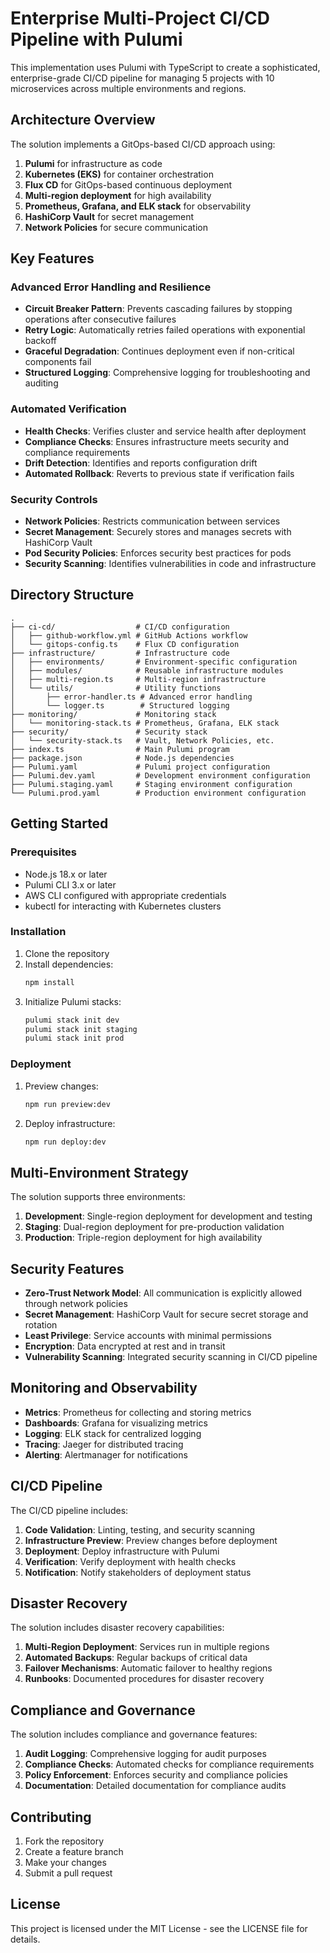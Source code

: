 # Enterprise Multi-Project CI/CD Pipeline with Pulumi

This implementation uses Pulumi with TypeScript to create a sophisticated, enterprise-grade CI/CD pipeline for managing 5 projects with 10 microservices across multiple environments and regions.

## Architecture Overview

The solution implements a GitOps-based CI/CD approach using:

1. **Pulumi** for infrastructure as code
2. **Kubernetes (EKS)** for container orchestration
3. **Flux CD** for GitOps-based continuous deployment
4. **Multi-region deployment** for high availability
5. **Prometheus, Grafana, and ELK stack** for observability
6. **HashiCorp Vault** for secret management
7. **Network Policies** for secure communication

## Key Features

### Advanced Error Handling and Resilience

- **Circuit Breaker Pattern**: Prevents cascading failures by stopping operations after consecutive failures
- **Retry Logic**: Automatically retries failed operations with exponential backoff
- **Graceful Degradation**: Continues deployment even if non-critical components fail
- **Structured Logging**: Comprehensive logging for troubleshooting and auditing

### Automated Verification

- **Health Checks**: Verifies cluster and service health after deployment
- **Compliance Checks**: Ensures infrastructure meets security and compliance requirements
- **Drift Detection**: Identifies and reports configuration drift
- **Automated Rollback**: Reverts to previous state if verification fails

### Security Controls

- **Network Policies**: Restricts communication between services
- **Secret Management**: Securely stores and manages secrets with HashiCorp Vault
- **Pod Security Policies**: Enforces security best practices for pods
- **Security Scanning**: Identifies vulnerabilities in code and infrastructure

## Directory Structure

```
.
├── ci-cd/                  # CI/CD configuration
│   ├── github-workflow.yml # GitHub Actions workflow
│   └── gitops-config.ts    # Flux CD configuration
├── infrastructure/         # Infrastructure code
│   ├── environments/       # Environment-specific configuration
│   ├── modules/            # Reusable infrastructure modules
│   ├── multi-region.ts     # Multi-region infrastructure
│   └── utils/              # Utility functions
│       ├── error-handler.ts # Advanced error handling
│       └── logger.ts        # Structured logging
├── monitoring/             # Monitoring stack
│   └── monitoring-stack.ts # Prometheus, Grafana, ELK stack
├── security/               # Security stack
│   └── security-stack.ts   # Vault, Network Policies, etc.
├── index.ts                # Main Pulumi program
├── package.json            # Node.js dependencies
├── Pulumi.yaml             # Pulumi project configuration
├── Pulumi.dev.yaml         # Development environment configuration
├── Pulumi.staging.yaml     # Staging environment configuration
└── Pulumi.prod.yaml        # Production environment configuration
```

## Getting Started

### Prerequisites

- Node.js 18.x or later
- Pulumi CLI 3.x or later
- AWS CLI configured with appropriate credentials
- kubectl for interacting with Kubernetes clusters

### Installation

1. Clone the repository
2. Install dependencies:
   ```bash
   npm install
   ```
3. Initialize Pulumi stacks:
   ```bash
   pulumi stack init dev
   pulumi stack init staging
   pulumi stack init prod
   ```

### Deployment

1. Preview changes:
   ```bash
   npm run preview:dev
   ```
2. Deploy infrastructure:
   ```bash
   npm run deploy:dev
   ```

## Multi-Environment Strategy

The solution supports three environments:

1. **Development**: Single-region deployment for development and testing
2. **Staging**: Dual-region deployment for pre-production validation
3. **Production**: Triple-region deployment for high availability

## Security Features

- **Zero-Trust Network Model**: All communication is explicitly allowed through network policies
- **Secret Management**: HashiCorp Vault for secure secret storage and rotation
- **Least Privilege**: Service accounts with minimal permissions
- **Encryption**: Data encrypted at rest and in transit
- **Vulnerability Scanning**: Integrated security scanning in CI/CD pipeline

## Monitoring and Observability

- **Metrics**: Prometheus for collecting and storing metrics
- **Dashboards**: Grafana for visualizing metrics
- **Logging**: ELK stack for centralized logging
- **Tracing**: Jaeger for distributed tracing
- **Alerting**: Alertmanager for notifications

## CI/CD Pipeline

The CI/CD pipeline includes:

1. **Code Validation**: Linting, testing, and security scanning
2. **Infrastructure Preview**: Preview changes before deployment
3. **Deployment**: Deploy infrastructure with Pulumi
4. **Verification**: Verify deployment with health checks
5. **Notification**: Notify stakeholders of deployment status

## Disaster Recovery

The solution includes disaster recovery capabilities:

1. **Multi-Region Deployment**: Services run in multiple regions
2. **Automated Backups**: Regular backups of critical data
3. **Failover Mechanisms**: Automatic failover to healthy regions
4. **Runbooks**: Documented procedures for disaster recovery

## Compliance and Governance

The solution includes compliance and governance features:

1. **Audit Logging**: Comprehensive logging for audit purposes
2. **Compliance Checks**: Automated checks for compliance requirements
3. **Policy Enforcement**: Enforces security and compliance policies
4. **Documentation**: Detailed documentation for compliance audits

## Contributing

1. Fork the repository
2. Create a feature branch
3. Make your changes
4. Submit a pull request

## License

This project is licensed under the MIT License - see the LICENSE file for details.
